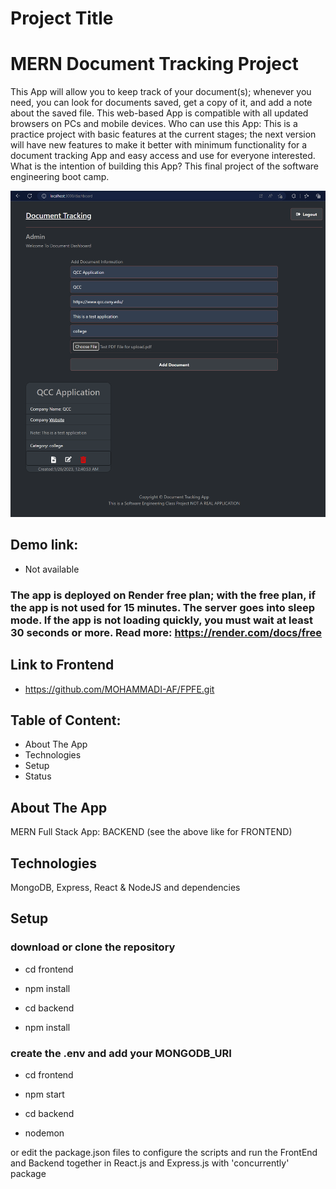 # Project Title

# MERN Document Tracking Project

This App will allow you to keep track of your document(s); whenever you need, you can look for documents saved, get a copy of it, and add a note about the saved file. This web-based App is compatible with all updated browsers on PCs and mobile devices.
Who can use this App: This is a practice project with basic features at the current stages; the next version will have new features to make it better with minimum functionality for a document tracking App and easy access and use for everyone interested.
What is the intention of building this App? This final project of the software engineering boot camp.

![](images/App.png)

## Demo link:

- Not available

### The app is deployed on Render free plan; with the free plan, if the app is not used for 15 minutes. The server goes into sleep mode. If the app is not loading quickly, you must wait at least 30 seconds or more. Read more: https://render.com/docs/free

## Link to Frontend

- https://github.com/MOHAMMADI-AF/FPFE.git

## Table of Content:

- About The App
- Technologies
- Setup
- Status

## About The App

MERN Full Stack App: BACKEND (see the above like for FRONTEND)

## Technologies

MongoDB, Express, React & NodeJS and dependencies

## Setup

### download or clone the repository

- cd frontend

- npm install

- cd backend

- npm install

### create the .env and add your MONGODB_URI

- cd frontend

- npm start

- cd backend

- nodemon

or edit the package.json files to configure the scripts and run the FrontEnd and Backend together in React.js and Express.js with 'concurrently' package
